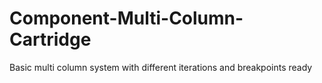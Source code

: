 # Component-Multi-Column-Cartridge
Basic multi column system with different iterations and breakpoints ready
